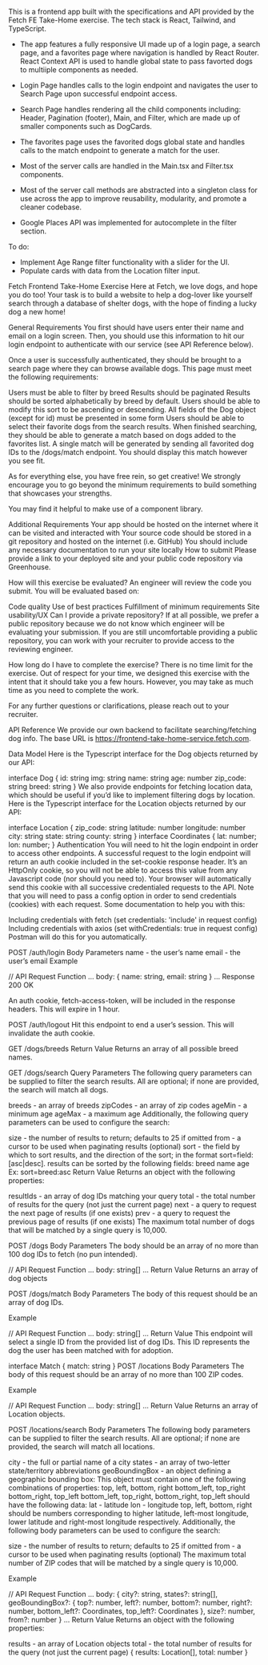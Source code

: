 This is a frontend app built with the specifications and API provided by the Fetch FE Take-Home exercise. The tech stack is React, Tailwind, and TypeScript. 

- The app features a fully responsive UI made up of a login page, a search page, and a favorites page where navigation is handled by React Router. React Context API is used to handle global state to pass favorted dogs to multiiple components as needed.

- Login Page handles calls to the login endpoint and navigates the user to Search Page upon successful endpoint access.

- Search Page handles rendering all the child components including: Header, Pagination (footer), Main, and Filter, which are made up of smaller components such as DogCards.

- The favorites page uses the favorited dogs global state and handles calls to the match endpoint to generate a match for the user.

- Most of the server calls are handled in the Main.tsx and Filter.tsx components.

- Most of the server call methods are abstracted into a singleton class for use across the app to improve reusability, modularity, and promote a cleaner codebase. 

- Google Places API was implemented for autocomplete in the filter section.


To do: 

- Implement Age Range filter functionality with a slider for the UI.
- Populate cards with data from the Location filter input.  







Fetch Frontend Take-Home Exercise
Here at Fetch, we love dogs, and hope you do too! Your task is to build a website to help a dog-lover like yourself search through a database of shelter dogs, with the hope of finding a lucky dog a new home!

General Requirements
You first should have users enter their name and email on a login screen. Then, you should use this information to hit our login endpoint to authenticate with our service (see API Reference below).

Once a user is successfully authenticated, they should be brought to a search page where they can browse available dogs. This page must meet the following requirements:

Users must be able to filter by breed
Results should be paginated
Results should be sorted alphabetically by breed by default. Users should be able to modify this sort to be ascending or descending.
All fields of the Dog object (except for id) must be presented in some form
Users should be able to select their favorite dogs from the search results. When finished searching, they should be able to generate a match based on dogs added to the favorites list. A single match will be generated by sending all favorited dog IDs to the /dogs/match endpoint. You should display this match however you see fit.

As for everything else, you have free rein, so get creative! We strongly encourage you to go beyond the minimum requirements to build something that showcases your strengths.

You may find it helpful to make use of a component library.

Additional Requirements
Your app should be hosted on the internet where it can be visited and interacted with
Your source code should be stored in a git repository and hosted on the internet (i.e. GitHub)
You should include any necessary documentation to run your site locally
How to submit
Please provide a link to your deployed site and your public code repository via Greenhouse.

How will this exercise be evaluated?
An engineer will review the code you submit. You will be evaluated based on:

Code quality
Use of best practices
Fulfillment of minimum requirements
Site usability/UX
Can I provide a private repository?
If at all possible, we prefer a public repository because we do not know which engineer will be evaluating your submission. If you are still uncomfortable providing a public repository, you can work with your recruiter to provide access to the reviewing engineer.

How long do I have to complete the exercise?
There is no time limit for the exercise. Out of respect for your time, we designed this exercise with the intent that it should take you a few hours. However, you may take as much time as you need to complete the work.

For any further questions or clarifications, please reach out to your recruiter.

API Reference
We provide our own backend to facilitate searching/fetching dog info. The base URL is https://frontend-take-home-service.fetch.com.

Data Model
Here is the Typescript interface for the Dog objects returned by our API:

interface Dog {
    id: string
    img: string
    name: string
    age: number
    zip_code: string
    breed: string
}
We also provide endpoints for fetching location data, which should be useful if you’d like to implement filtering dogs by location. Here is the Typescript interface for the Location objects returned by our API:

interface Location {
    zip_code: string
    latitude: number
    longitude: number
    city: string
    state: string
    county: string
}
interface Coordinates {
    lat: number;
    lon: number;
}
Authentication
You will need to hit the login endpoint in order to access other endpoints. A successful request to the login endpoint will return an auth cookie included in the set-cookie response header. It’s an HttpOnly cookie, so you will not be able to access this value from any Javascript code (nor should you need to). Your browser will automatically send this cookie with all successive credentialed requests to the API. Note that you will need to pass a config option in order to send credentials (cookies) with each request. Some documentation to help you with this:

Including credentials with fetch (set credentials: 'include' in request config)
Including credentials with axios (set withCredentials: true in request config)
Postman will do this for you automatically.

POST /auth/login
Body Parameters
name - the user’s name
email - the user’s email
Example

// API Request Function
...
body: {
    name: string,
    email: string
}
...
Response
200 OK

An auth cookie, fetch-access-token, will be included in the response headers. This will expire in 1 hour.

POST /auth/logout
Hit this endpoint to end a user’s session. This will invalidate the auth cookie.

GET /dogs/breeds
Return Value
Returns an array of all possible breed names.

GET /dogs/search
Query Parameters
The following query parameters can be supplied to filter the search results. All are optional; if none are provided, the search will match all dogs.

breeds - an array of breeds
zipCodes - an array of zip codes
ageMin - a minimum age
ageMax - a maximum age
Additionally, the following query parameters can be used to configure the search:

size - the number of results to return; defaults to 25 if omitted
from - a cursor to be used when paginating results (optional)
sort - the field by which to sort results, and the direction of the sort; in the format sort=field:[asc|desc].
results can be sorted by the following fields:
breed
name
age
Ex: sort=breed:asc
Return Value
Returns an object with the following properties:

resultIds - an array of dog IDs matching your query
total - the total number of results for the query (not just the current page)
next - a query to request the next page of results (if one exists)
prev - a query to request the previous page of results (if one exists)
The maximum total number of dogs that will be matched by a single query is 10,000.

POST /dogs
Body Parameters
The body should be an array of no more than 100 dog IDs to fetch (no pun intended).

// API Request Function
...
body: string[]
...
Return Value
Returns an array of dog objects

POST /dogs/match
Body Parameters
The body of this request should be an array of dog IDs.

Example

// API Request Function
...
body: string[]
...
Return Value
This endpoint will select a single ID from the provided list of dog IDs. This ID represents the dog the user has been matched with for adoption.

interface Match {
    match: string
}
POST /locations
Body Parameters
The body of this request should be an array of no more than 100 ZIP codes.

Example

// API Request Function
...
body: string[]
...
Return Value
Returns an array of Location objects.

POST /locations/search
Body Parameters
The following body parameters can be supplied to filter the search results. All are optional; if none are provided, the search will match all locations.

city - the full or partial name of a city
states - an array of two-letter state/territory abbreviations
geoBoundingBox - an object defining a geographic bounding box:
This object must contain one of the following combinations of properties:
top, left, bottom, right
bottom_left, top_right
bottom_right, top_left
bottom_left, top_right, bottom_right, top_left should have the following data:
lat - latitude
lon - longitude
top, left, bottom, right should be numbers corresponding to higher latitude, left-most longitude, lower latitude and right-most longitude respectively.
Additionally, the following body parameters can be used to configure the search:

size - the number of results to return; defaults to 25 if omitted
from - a cursor to be used when paginating results (optional)
The maximum total number of ZIP codes that will be matched by a single query is 10,000.

Example

// API Request Function
...
body: {
    city?: string,
    states?: string[],
    geoBoundingBox?: {
        top?: number,
        left?: number,
        bottom?: number,
        right?: number,
        bottom_left?: Coordinates,
        top_left?: Coordinates
    },
    size?: number,
    from?: number
}
...
Return Value
Returns an object with the following properties:

results - an array of Location objects
total - the total number of results for the query (not just the current page)
{
    results: Location[],
    total: number
}
